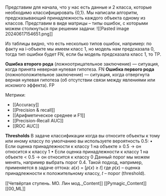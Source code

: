 Представим для начала, что у нас есть данные и 2 класса, которые необходимо классифицировать {0,1}. Мы написали алгоритм, предсказывающий принадлежность каждого объекта одному из классов. Представим в виде матрицы – типы ошибок, с которыми можем столкнуться при решении задачи:
![[Pasted image 20240617154651.png]]

Из таблицы видно, что есть несколько типов ошибок, например: по факту на i-объекте мы имеем класс 1, но модель нам предсказала 0, тогда тип ошибки будет FN, если бы модель предсказала класс 1, то TP.

**Ошибка второго рода** (ложноотрицательное заключение) — ситуация, когда принята неверная нулевая гипотеза. FN
**Ошибка первого рода**  (ложноположительное заключение) — ситуация, когда отвергнута верная нулевая гипотеза (об отсутствии связи между
явлениями или искомого эффекта). FP

Метрики:
* [[Accuracy]]
* [[Precision & recall]]
* [[Арифметическое среднее и F1]]
* [[Precision-Recall AUC]]
* [[ROC AUC]]


**Thresholds**
В задаче классификации когда вы относите объекты к тому или иному классу по умолчанию вы используете вероятность 0.5:
• Если оценка принадлежности к классу 1 на объекте ≥ 0.5 → он относится к классу 1
• Если оценка принадлежности к классу 1 на объекте < 0.5 → он относится к классу 0
Данный порог мы можем менять, например выбрать порог 0.4. Такой подход, например, применяется в задаче оттока:
𝑎(𝑥) = [𝑝(𝑥) ≥ 𝑡]
где 𝑝(𝑥) – оценка принадлежности к положительному классу, 𝑡 – порог (threshold).


[[Четвёртая ступень. МO. Лин мод._Content]] [[Pymagic_Content]]  [[00_ML]] 